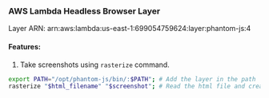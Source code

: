 ### AWS Lambda Headless Browser Layer

Layer ARN: arn:aws:lambda:us-east-1:699054759624:layer:phantom-js:4

#### Features:

1. Take screenshots using `rasterize` command.

```sh
export PATH="/opt/phantom-js/bin/:$PATH"; # Add the layer in the path
rasterize "$html_filename" "$screenshot"; # Read the html file and create screenshot
```
